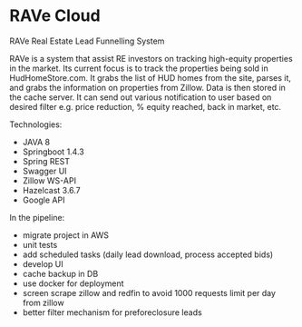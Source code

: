 # RAVe Cloud
RAVe Real Estate Lead Funnelling System

RAVe is a system that assist RE investors on tracking high-equity properties in the market. Its current focus is to track the properties being sold in HudHomeStore.com. It grabs the list of HUD homes from the site, parses it, and grabs the information on properties from Zillow. Data is then stored in the cache server. It can send out various notification to user based on desired filter e.g. price reduction, % equity reached, back in market, etc.

Technologies:
- JAVA 8
- Springboot 1.4.3
- Spring REST
- Swagger UI
- Zillow WS-API
- Hazelcast 3.6.7
- Google API

In the pipeline:
- migrate project in AWS
- unit tests
- add scheduled tasks (daily lead download, process accepted bids)
- develop UI
- cache backup in DB
- use docker for deployment
- screen scrape zillow and redfin to avoid 1000 requests limit per day from zillow
- better filter mechanism for preforeclosure leads

